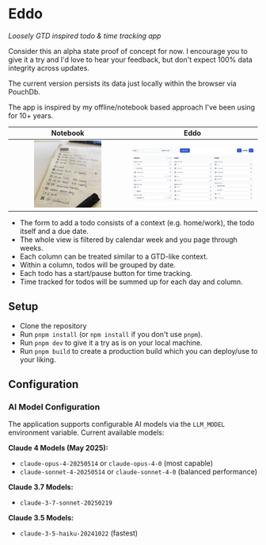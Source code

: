 # Eddo

_Loosely GTD inspired todo & time tracking app_

Consider this an alpha state proof of concept for now. I encourage you to give it a try and I'd love to hear your feedback, but don't expect 100% data integrity across updates.

The current version persists its data just locally within the browser via PouchDb.

The app is inspired by my offline/notebook based approach I've been using for 10+ years.

Notebook             |  Eddo
:-------------------------:|:-------------------------:
<img src="./img/notebook.jpg" alt="notebook" width="60%" /> | <img src="./img/screenshot.png" alt="Eddo screenshot" width="100%" />

- The form to add a todo consists of a context (e.g. home/work), the todo itself and a due date.
- The whole view is filtered by calendar week and you page through weeks.
- Each column can be treated similar to a GTD-like context.
- Within a column, todos will be grouped by date.
- Each todo has a start/pause button for time tracking.
- Time tracked for todos will be summed up for each day and column.

## Setup

- Clone the repository
- Run `pnpm install` (or `npm install` if you don't use `pnpm`).
- Run `pnpm dev` to give it a try as is on your local machine.
- Run `pnpm build` to create a production build which you can deploy/use to your liking.

## Configuration

### AI Model Configuration

The application supports configurable AI models via the `LLM_MODEL` environment variable. Current available models:

**Claude 4 Models (May 2025):**
- `claude-opus-4-20250514` or `claude-opus-4-0` (most capable)
- `claude-sonnet-4-20250514` or `claude-sonnet-4-0` (balanced performance)

**Claude 3.7 Models:**
- `claude-3-7-sonnet-20250219`

**Claude 3.5 Models:**
- `claude-3-5-haiku-20241022` (fastest)

